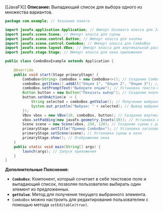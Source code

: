 [[JavaFX]]
**Описание:** Выпадающий список для выбора одного из множества вариантов.

``` java ignore
package com.example; // Указание пакета

import javafx.application.Application; // Импорт базового класса для JavaFX-приложений
import javafx.scene.Scene; // Импорт класса для сцены
import javafx.scene.control.Button; // Импорт класса для кнопки
import javafx.scene.control.ComboBox; // Импорт класса для ComboBox
import javafx.scene.layout.VBox; // Импорт класса для вертикальной раскладки
import javafx.stage.Stage; // Импорт класса для окна приложения

public class ComboBoxExample extends Application {
    
    @Override
    public void start(Stage primaryStage) {
        ComboBox<String> comboBox = new ComboBox<>(); // Создание ComboBox для строковых элементов
        comboBox.getItems().addAll("Опция 1", "Опция 2", "Опция 3"); // Добавление элементов в ComboBox
        comboBox.setPromptText("Выберите опцию"); // Установка текста-подсказки
        Button button = new Button("Показать выбор"); // Создание кнопки
        button.setOnAction(e -> {
            String selected = comboBox.getValue(); // Получение выбранного значения
            System.out.println("Выбран: " + selected); // Вывод выбранного значения в консоль
        });
        VBox vbox = new VBox(10, comboBox, button); // Создание вертикальной раскладки с отступом 10
        vbox.setPadding(new javafx.geometry.Insets(10)); // Установка внутренних отступов
        Scene scene = new Scene(vbox, 250, 120); // Создание сцены с раскладкой и размером
        primaryStage.setTitle("Пример ComboBox"); // Установка заголовка окна
        primaryStage.setScene(scene); // Установка сцены в окно
        primaryStage.show(); // Отображение окна
    }
    public static void main(String[] args) {
        launch(args); // Запуск приложения
    }
}
```

**Дополнительные Пояснения:**

- **`ComboBox`**: Компонент, который сочетает в себе текстовое поле и выпадающий список, позволяя пользователю выбирать один элемент из предложенных.
- **`getValue`**: Метод для получения текущего выбранного элемента.
- `ComboBox` можно настроить для редактирования пользователем с помощью метода `setEditable(true)`.